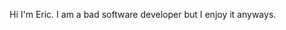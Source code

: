 Hi I'm Eric. I am a bad software developer but I enjoy it anyways.

<!---
erictriestocode/erictriestocode is a ✨ special ✨ repository because its `README.md` (this file) appears on your GitHub profile.
You can click the Preview link to take a look at your changes.
--->
